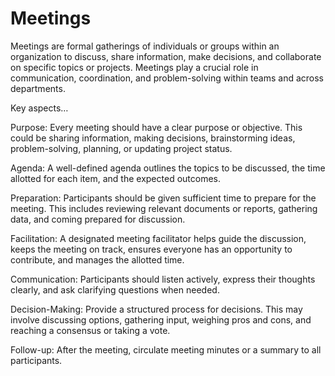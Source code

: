 # Meetings

Meetings are formal gatherings of individuals or groups within an organization to discuss, share information, make decisions, and collaborate on specific topics or projects. Meetings play a crucial role in communication, coordination, and problem-solving within teams and across departments.

Key aspects…

Purpose: Every meeting should have a clear purpose or objective. This could be sharing information, making decisions, brainstorming ideas, problem-solving, planning, or updating project status.

Agenda: A well-defined agenda outlines the topics to be discussed, the time allotted for each item, and the expected outcomes.

Preparation: Participants should be given sufficient time to prepare for the meeting. This includes reviewing relevant documents or reports, gathering data, and coming prepared for discussion.

Facilitation: A designated meeting facilitator helps guide the discussion, keeps the meeting on track, ensures everyone has an opportunity to contribute, and manages the allotted time.

Communication: Participants should listen actively, express their thoughts clearly, and ask clarifying questions when needed. 

Decision-Making: Provide a structured process for decisions. This may involve discussing options, gathering input, weighing pros and cons, and reaching a consensus or taking a vote.

Follow-up: After the meeting, circulate meeting minutes or a summary to all participants.
